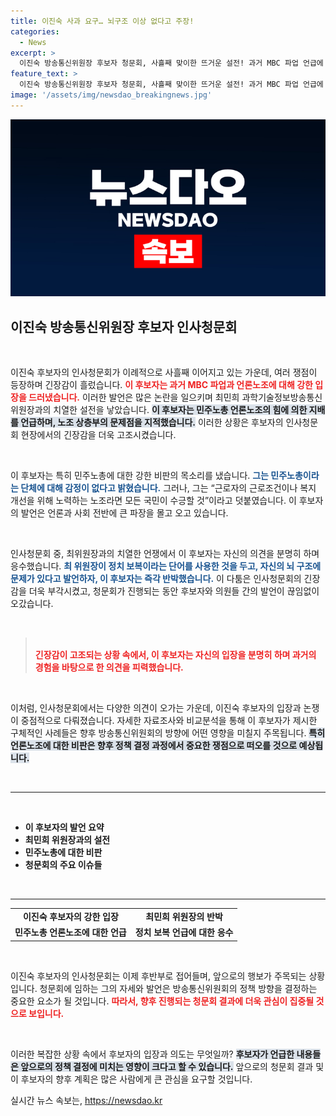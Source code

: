 ```yaml
---
title: 이진숙 사과 요구… 뇌구조 이상 없다고 주장!
categories:
  - News
excerpt: >
  이진숙 방송통신위원장 후보자 청문회, 사흘째 맞이한 뜨거운 설전! 과거 MBC 파업 언급에 최민희 위원장과의 갈등이 격화되며, 여야 간 긴장감이 극에 달하고 있습니다. 자세한 영상과 함께 긴박한 현장을 확인해 보세요!
feature_text: >
  이진숙 방송통신위원장 후보자 청문회, 사흘째 맞이한 뜨거운 설전! 과거 MBC 파업 언급에 최민희 위원장과의 갈등이 격화되며, 여야 간 긴장감이 극에 달하고 있습니다. 자세한 영상과 함께 긴박한 현장을 확인해 보세요!
image: '/assets/img/newsdao_breakingnews.jpg'
---
```


<p><img src="/assets/img/newsdao_breakingnews.jpg" alt="implanttips 속보" /></p>

<h2 data-ke-size="size26">이진숙 방송통신위원장 후보자 인사청문회</h2>

<p data-ke-size="size16">&nbsp;</p>

<p>이진숙 후보자의 인사청문회가 이례적으로 사흘째 이어지고 있는 가운데, 여러 쟁점이 등장하며 긴장감이 흘렀습니다. <b><span style="color: #ee2323;">이 후보자는 과거 MBC 파업과 언론노조에 대해 강한 입장을 드러냈습니다.</span></b> 이러한 발언은 많은 논란을 일으키며 최민희 과학기술정보방송통신위원장과의 치열한 설전을 낳았습니다. <b><span style="background-color: #21538527;">이 후보자는 민주노총 언론노조의 힘에 의한 지배를 언급하며, 노조 상층부의 문제점을 지적했습니다.</span></b> 이러한 상황은 후보자의 인사청문회 현장에서의 긴장감을 더욱 고조시켰습니다.</p>

<p data-ke-size="size16">&nbsp;</p>

<p>이 후보자는 특히 민주노총에 대한 강한 비판의 목소리를 냈습니다. <b><span style="color: #1a5490;">그는 민주노총이라는 단체에 대해 감정이 없다고 밝혔습니다.</span></b> 그러나, 그는 “근로자의 근로조건이나 복지 개선을 위해 노력하는 노조라면 모든 국민이 수긍할 것”이라고 덧붙였습니다. 이 후보자의 발언은 언론과 사회 전반에 큰 파장을 몰고 오고 있습니다. </p>

<p data-ke-size="size16">&nbsp;</p>

<p>인사청문회 중, 최위원장과의 치열한 언쟁에서 이 후보자는 자신의 의견을 분명히 하며 응수했습니다. <b><span style="color: #1a5490;">최 위원장이 정치 보복이라는 단어를 사용한 것을 두고, 자신의 뇌 구조에 문제가 있다고 발언하자, 이 후보자는 즉각 반박했습니다.</span></b> 이 다툼은 인사청문회의 긴장감을 더욱 부각시켰고, 청문회가 진행되는 동안 후보자와 의원들 간의 발언이 끊임없이 오갔습니다.</p>

<p data-ke-size="size16">&nbsp;</p>

<blockquote>
    <br />
    <b><span style="color: #ee2323;">긴장감이 고조되는 상황 속에서, 이 후보자는 자신의 입장을 분명히 하며 과거의 경험을 바탕으로 한 의견을 피력했습니다.</span></b>
</blockquote>

<p data-ke-size="size16">&nbsp;</p>

<p>이처럼, 인사청문회에서는 다양한 의견이 오가는 가운데, 이진숙 후보자의 입장과 논쟁이 중점적으로 다뤄졌습니다. 자세한 자료조사와 비교분석을 통해 이 후보자가 제시한 구체적인 사례들은 향후 방송통신위원회의 방향에 어떤 영향을 미칠지 주목됩니다. <b><span style="background-color: #21538527;">특히 언론노조에 대한 비판은 향후 정책 결정 과정에서 중요한 쟁점으로 떠오를 것으로 예상됩니다.</span></b></p>

<p data-ke-size="size16">&nbsp;</p>

<hr />

<p data-ke-size="size16">&nbsp;</p>

<ul>
    <li><b>이 후보자의 발언 요약</b></li>
    <li><b>최민희 위원장과의 설전</b></li>
    <li><b>민주노총에 대한 비판</b></li>
    <li><b>청문회의 주요 이슈들</b></li>
</ul>

<p data-ke-size="size16">&nbsp;</p>

<hr />

<table>
    <tr>
        <td style="text-align: center; height: 17px;"><b>이진숙 후보자의 강한 입장</b></td>
        <td style="text-align: center; height: 17px;"><b>최민희 위원장의 반박</b></td>
    </tr>
    <tr>
        <td style="text-align: center; height: 17px;"><b>민주노총 언론노조에 대한 언급</b></td>
        <td style="text-align: center; height: 17px;"><b>정치 보복 언급에 대한 응수</b></td>
    </tr>
</table>

<p data-ke-size="size16">&nbsp;</p>

<p>이진숙 후보자의 인사청문회는 이제 후반부로 접어들며, 앞으로의 행보가 주목되는 상황입니다. 청문회에 임하는 그의 자세와 발언은 방송통신위원회의 정책 방향을 결정하는 중요한 요소가 될 것입니다. <b><span style="color: #ee2323;">따라서, 향후 진행되는 청문회 결과에 더욱 관심이 집중될 것으로 보입니다.</span></b> </p>

<p data-ke-size="size16">&nbsp;</p>

<p>이러한 복잡한 상황 속에서 후보자의 입장과 의도는 무엇일까? <b><span style="background-color: #21538527;">후보자가 언급한 내용들은 앞으로의 정책 결정에 미치는 영향이 크다고 할 수 있습니다.</span></b> 앞으로의 청문회 결과 및 이 후보자의 향후 계획은 많은 사람에게 큰 관심을 요구할 것입니다. </p>
실시간 뉴스 속보는, <a href="https://newsdao.kr" rel="dofollow">https://newsdao.kr</a>



